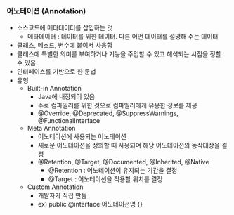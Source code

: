 ### 어노테이션 (Annotation)

- 소스코드에 메타데이터를 삽입하는 것
    - 메타데이터 : 데이터를 위한 데이터. 다른 어떤 데이터를 설명해 주는 데이터
- 클래스, 메소드, 변수에 붙여서 사용함
- 클래스에 특별한 의미를 부여하거나 기능을 주입할 수 있고 해석되는 시점을 정할 수 있음
- 인터페이스를 기반으로 한 문법
- 유형
    - Built-in Annotation
        - Java에 내장되어 있음
        - 주로 컴파일러를 위한 것으로 컴파일러에게 유용한 정보를 제공
        - @Override, @Deprecated, @SuppressWarnings, @FunctionalInterface
    - Meta Annotation
        - 어노테이션에 사용되는 어노테이션
        - 새로운 어노테이션을 정의할 때 사용되며 해당 어노테이션의 동작대상을 결정
        - @Retention, @Target, @Documented, @Inherited, @Native
            - @Retention : 어노테이션이 유지되는 기간을 결정
            - @Target : 어노테이션을 적용할 위치를 결정
    - Custom Annotation
        - 개발자가 직접 만듦
        - ex) public @interface 어노테이션명 {}